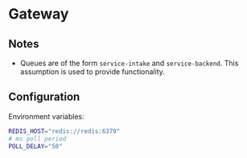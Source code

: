 # Gateway

## Notes

- Queues are of the form `service-intake` and `service-backend`. This assumption is used to provide functionality.  

## Configuration
Environment variables:
```Bash
REDIS_HOST="redis://redis:6379"
# ms poll period
POLL_DELAY="50"
```